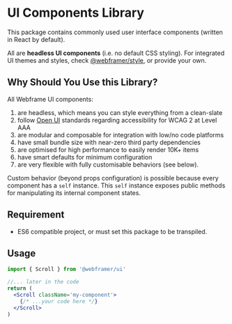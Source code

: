 # UI Components Library

This package contains commonly used user interface components (written in React by default).

All are **headless UI components** (i.e. no default CSS styling). For integrated UI themes and styles,
check [@webframer/style](https://www.npmjs.com/package/@webframer/style), or provide your own.

## Why Should You Use this Library?

All Webframe UI components:

1. are headless, which means you can style everything from a clean-slate
2. follow [Open UI](https://open-ui.org/) standards regarding accessibility for WCAG 2 at Level AAA
3. are modular and composable for integration with low/no code platforms
4. have small bundle size with near-zero third party dependencies
5. are optimised for high performance to easily render 10K+ items
6. have smart defaults for minimum configuration
7. are very flexible with fully customisable behaviors (see below).

Custom behavior (beyond props configuration) is possible because every component has a `self` instance.
This `self` instance exposes public methods for manipulating its internal component states.

## Requirement

- ES6 compatible project, or must set this package to be transpiled.

## Usage

```jsx
import { Scroll } from '@webframer/ui'

//... later in the code
return (
  <Scroll className='my-component'>
    {/* ...your code here */}
  </Scroll>
)
```

